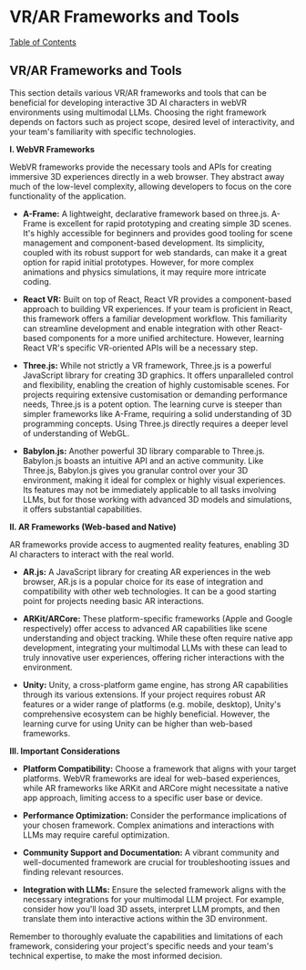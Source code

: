 # VR/AR Frameworks and Tools

[Table of Contents](#table-of-contents)

## VR/AR Frameworks and Tools

This section details various VR/AR frameworks and tools that can be beneficial for developing interactive 3D AI characters in webVR environments using multimodal LLMs.  Choosing the right framework depends on factors such as project scope, desired level of interactivity, and your team's familiarity with specific technologies.

**I. WebVR Frameworks**

WebVR frameworks provide the necessary tools and APIs for creating immersive 3D experiences directly in a web browser.  They abstract away much of the low-level complexity, allowing developers to focus on the core functionality of the application.

* **A-Frame:**  A lightweight, declarative framework based on three.js. A-Frame is excellent for rapid prototyping and creating simple 3D scenes. It's highly accessible for beginners and provides good tooling for scene management and component-based development. Its simplicity, coupled with its robust support for web standards, can make it a great option for rapid initial prototypes. However, for more complex animations and physics simulations, it may require more intricate coding.

* **React VR:**  Built on top of React, React VR provides a component-based approach to building VR experiences. If your team is proficient in React, this framework offers a familiar development workflow. This familiarity can streamline development and enable integration with other React-based components for a more unified architecture. However, learning React VR's specific VR-oriented APIs will be a necessary step.

* **Three.js:**  While not strictly a VR framework, Three.js is a powerful JavaScript library for creating 3D graphics.  It offers unparalleled control and flexibility, enabling the creation of highly customisable scenes. For projects requiring extensive customisation or demanding performance needs, Three.js is a potent option. The learning curve is steeper than simpler frameworks like A-Frame, requiring a solid understanding of 3D programming concepts.  Using Three.js directly requires a deeper level of understanding of WebGL.

* **Babylon.js:**  Another powerful 3D library comparable to Three.js. Babylon.js boasts an intuitive API and an active community.  Like Three.js, Babylon.js gives you granular control over your 3D environment, making it ideal for complex or highly visual experiences. Its features may not be immediately applicable to all tasks involving LLMs, but for those working with advanced 3D models and simulations, it offers substantial capabilities.


**II. AR Frameworks (Web-based and Native)**

AR frameworks provide access to augmented reality features, enabling 3D AI characters to interact with the real world.

* **AR.js:** A JavaScript library for creating AR experiences in the web browser, AR.js is a popular choice for its ease of integration and compatibility with other web technologies. It can be a good starting point for projects needing basic AR interactions.

* **ARKit/ARCore:** These platform-specific frameworks (Apple and Google respectively) offer access to advanced AR capabilities like scene understanding and object tracking. While these often require native app development, integrating your multimodal LLMs with these can lead to truly innovative user experiences, offering richer interactions with the environment.

* **Unity:**  Unity, a cross-platform game engine, has strong AR capabilities through its various extensions. If your project requires robust AR features or a wider range of platforms (e.g. mobile, desktop), Unity's comprehensive ecosystem can be highly beneficial. However, the learning curve for using Unity can be higher than web-based frameworks.


**III. Important Considerations**

* **Platform Compatibility:**  Choose a framework that aligns with your target platforms. WebVR frameworks are ideal for web-based experiences, while AR frameworks like ARKit and ARCore might necessitate a native app approach, limiting access to a specific user base or device.

* **Performance Optimization:**  Consider the performance implications of your chosen framework.  Complex animations and interactions with LLMs may require careful optimization.

* **Community Support and Documentation:**  A vibrant community and well-documented framework are crucial for troubleshooting issues and finding relevant resources.

* **Integration with LLMs:**  Ensure the selected framework aligns with the necessary integrations for your multimodal LLM project.  For example, consider how you'll load 3D assets, interpret LLM prompts, and then translate them into interactive actions within the 3D environment.

Remember to thoroughly evaluate the capabilities and limitations of each framework, considering your project's specific needs and your team's technical expertise, to make the most informed decision.